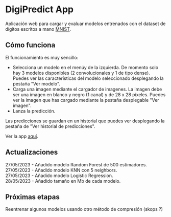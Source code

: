 # DigiPredict App
Aplicación web para cargar y evaluar modelos entrenados con el dataset de dígitos escritos a mano [MNIST](https://www.kaggle.com/datasets/oddrationale/mnist-in-csv).

## Cómo funciona
El funcionamiento es muy sencillo:
- Selecciona un modelo en el menúy de la izquierda. De momento solo hay 3 modelos disponibles (2 convolucionales y 1 de tipo dense).
Puedes ver las características del modelo seleccionado desplegando la pestaña "Ver modelo".
- Carga una imagen mediante el cargador de imagenes. La imagen debe ser una imagen en blanco y negro (1 canal) y de 28 x 28 píxeles.
Puedes ver la imagen que has cargado mediante la pestaña desplegable "Ver imagen".
- Lanza la predicción.

Las predicciones se guardan en un historial que puedes ver desplegando la pestaña de "Ver historial de predicciones".

Ver la app [aquí](https://digi-predict.streamlit.app/).

## Actualizaciones
27/05/2023 - Añadido modelo Random Forest de 500 estimadores.<br>
27/05/2023 - Añadido modelo KNN con 5 neighbors.<br>
27/05/2023 - Añadido modelo Logistic Regression.<br>
28/05/2023 - Añadido tamaño en Mb de cada modelo.<br>

## Próximas etapas
Reentrenar algunos modelos usando otro método de compresión (skops ?)

